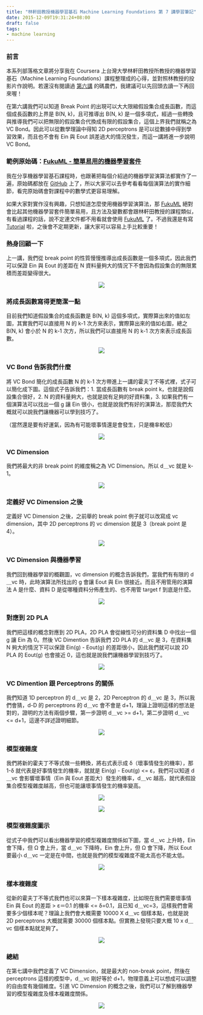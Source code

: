 ```yaml
---
title: "林軒田教授機器學習基石 Machine Learning Foundations 第 7 講學習筆記"
date: 2015-12-09T19:31:24+08:00
draft: false
tags:
- machine learning
---
```


### 前言

本系列部落格文章將分享我在 Coursera 上台灣大學林軒田教授所教授的機器學習基石（Machine Learning Foundations）課程整理成的心得，並對照林教授的投影片作說明。若還沒有閱讀過 [第六講](http://blog.fukuball.com/lin-xuan-tian-jiao-shou-ji-qi-xue-xi-ji-shi-machine-learning-foundations-di-liu-jiang-xue-xi-bi-ji/) 的碼農們，我建議可以先回頭去讀一下再回來喔！

在第六講我們可以知道 Break Point 的出現可以大大限縮假設集合成長函數，而這個成長函數的上界是 B(N, k)，且可推導出 B(N, k) 是一個多項式，經過一些轉換與推導我們可以把無限的假設集合代換成有限的假設集合，這個上界我們就稱之為 VC Bond。因此可以從數學理論中得知 2D perceptrons 是可以從數據中得到學習效果，而且也不會有 Ein 與 Eout 誤差過大的情況發生，而這一講將進一步說明 VC Bond。

### 範例原始碼：[FukuML - 簡單易用的機器學習套件](https://github.com/fukuball/fuku-ml)

我在分享機器學習基石課程時，也跟著把每個介紹過的機器學習演算法都實作了一遍，原始碼都放在 [GitHub](https://github.com/fukuball/fuku-ml) 上了，所以大家可以去參考看看每個演算法的實作細節，看完原始碼會對課程中的數學式更容易理解。

如果大家對實作沒有興趣，只想知道怎麼使用機器學習演算法，那 [FukuML](https://github.com/fukuball/fuku-ml) 絕對會比起其他機器學習套件簡單易用，且方法及變數都會跟林軒田教授的課程類似，有看過課程的話，說不定連文件都不用看就會使用 [FukuML](https://github.com/fukuball/fuku-ml) 了。不過我還是有寫 [Tutorial](https://github.com/fukuball/FukuML-Tutorial) 啦，之後會不定期更新，讓大家可以容易上手比較重要！

### 熱身回顧一下

上一講，我們從 break point 的性質慢慢推導出成長函數是一個多項式，因此我們可以保證 Ein 與 Eout 的差距在 N 資料量夠大的情況下不會因為假設集合的無限累積而差距變得很大。

<p style="text-align:center">
    <img src="http://static.obeobe.com/image/blog-image/Machine-Learning-Foundations-7-1.png">
</p>

### 將成長函數寫得更簡潔一點

目前我們知道假設集合的成長函數是 B(N, k) 這個多項式，實際算出來的值如左圖，其實我們可以直接用 N 的 k-1 次方來表示，實際算出來的值如右圖，總之 B(N, k) 會小於 N 的 k-1 次方，所以我們可以直接用 N 的 k-1 次方來表示成長函數。

<p style="text-align:center">
    <img src="http://static.obeobe.com/image/blog-image/Machine-Learning-Foundations-7-2.png">
</p>

### VC Bond 告訴我們什麼

將 VC Bond 簡化的成長函數 N 的 k-1 次方帶進上一講的霍夫丁不等式裡，式子可以簡化成下圖。這個式子告訴我們：1. 當成長函數有 break point k，也就是說假設集合很好，2. N 的資料量夠大，也就是說有足夠的好資料集，3. 如果我們有一個演算法可以找出一個 g 讓 Ein 很小，也就是說我們有好的演算法，那麼我們大概就可以說我們讓機器可以學到技巧了。

（當然還是要有好運氣，因為有可能壞事情還是會發生，只是機率較低）

<p style="text-align:center">
    <img src="http://static.obeobe.com/image/blog-image/Machine-Learning-Foundations-7-3.png">
</p>

### VC Dimension

我們將最大的非 break point 的維度稱之為 VC Dimension。所以 d＿vc 就是 k-1。

<p style="text-align:center">
    <img src="http://static.obeobe.com/image/blog-image/Machine-Learning-Foundations-7-4.png">
</p>

### 定義好 VC Dimension 之後

定義好 VC Dimension 之後，之前舉的 break point 例子就可以改寫成 vc dimension，其中 2D perceptrons 的 vc dimension 就是 3（break point 是 4）。

<p style="text-align:center">
    <img src="http://static.obeobe.com/image/blog-image/Machine-Learning-Foundations-7-5.png">
</p>

### VC Dimension 與機器學習

我們回到機器學習的概觀圖，vc dimension 的概念告訴我們，當我們有有限的 d＿vc 時，此時演算法所找出的 g 會讓 Eout 與 Ein 很接近。而且不用管用的演算法 A 是什麼、資料 D 是從哪種資料分佈產生的、也不用管 target f 到底是什麼。

<p style="text-align:center">
    <img src="http://static.obeobe.com/image/blog-image/Machine-Learning-Foundations-7-6.png">
</p>

### 對應到 2D PLA

我們把這樣的概念對應到 2D PLA，2D PLA 會從線性可分的資料集 D 中找出一個 g 讓 Ein 為 0。然後 VC Dimention 告訴我們 2D PLA 的 d＿vc 是 3，在資料集 N 夠大的情況下可以保證 Ein(g) - Eout(g) 的差距很小，因此我們就可以說 2D PLA 的 Eout(g) 也會接近 0，這也就是說我們讓機器學習到技巧了。

<p style="text-align:center">
    <img src="http://static.obeobe.com/image/blog-image/Machine-Learning-Foundations-7-7.png">
</p>

### VC Dimention 跟 Perceptrons 的關係

我們知道 1D perceptron 的 d＿vc 是 2，2D Perceptron 的 d＿vc 是 3，所以我們會猜，d-D 的 perceptrons 的 d＿vc 會不會是 d+1，理論上證明這樣的想法是對的，證明的方法有兩個步驟，第一步證明 d＿vc >= d+1，第二步證明 d＿vc <= d+1，這邊不詳述證明細節。

<p style="text-align:center">
    <img src="http://static.obeobe.com/image/blog-image/Machine-Learning-Foundations-7-8.png">
</p>

### 模型複雜度

我們將新的霍夫丁不等式做一些轉換，將右式表示成 δ（壞事情發生的機率），那 1-δ 就代表是好事情發生的機率，就就是 Ein(g) - Eout(g) <= ε，我們可以知道 d＿vc 會影響壞事情（Ein 與 Eout 差距大）發生的機率，d＿vc 越高，就代表假設集合模型複雜度越高，但也可能讓壞事情發生的機率變高。

<p style="text-align:center">
    <img src="http://static.obeobe.com/image/blog-image/Machine-Learning-Foundations-7-9.png">
</p>

<p style="text-align:center">
    <img src="http://static.obeobe.com/image/blog-image/Machine-Learning-Foundations-7-10.png">
</p>

### 模型複雜度圖示

從式子中我們可以看出機器學習的模型複雜度關係如下圖，當 d＿vc 上升時，Ein 會下降，但 Ω 會上升，當 d＿vc 下降時，Ein 會上升，但 Ω 會下降，所以 Eout 要最小 d＿vc 一定是在中間，也就是我們的模型複雜度不能太高也不能太低。

<p style="text-align:center">
    <img src="http://static.obeobe.com/image/blog-image/Machine-Learning-Foundations-7-11.png">
</p>

### 樣本複雜度

從新的霍夫丁不等式我們也可以來算一下樣本複雜度，比如現在我們需要壞事情 Ein 與 Eout 的差距 > ε＝0.1 的機率 <= δ=0.1，且已知 d＿vc=3，這樣我們會需要多少個樣本呢？理論上我們會大概需要 10000 X d＿vc 個樣本點，也就是說 2D perceptrons 大概就需要 30000 個樣本點。但實務上發現只要大概 10 x d＿vc 個樣本點就足夠了。

<p style="text-align:center">
    <img src="http://static.obeobe.com/image/blog-image/Machine-Learning-Foundations-7-12.png">
</p>

### 總結

在第七講中我們定義了 VC Dimension，就是最大的 non-break point，然後在 perceptrons 這樣的模型中，d＿vc 剛好等於 d+1，物理意義上可以想成可以調整的自由度有幾個維度。引進 VC Dimension 的概念之後，我們可以了解到機器學習的模型複雜度及樣本複雜度關係。

<p style="text-align:center">
    <img src="http://static.obeobe.com/image/blog-image/Machine-Learning-Foundations-7-13.png">
</p>
